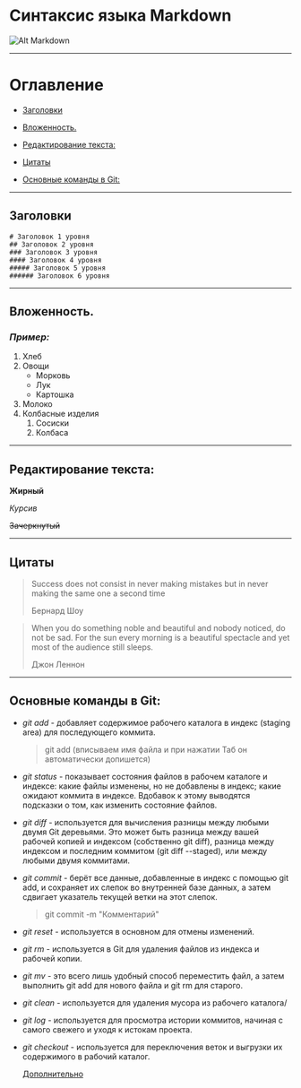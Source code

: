# Синтаксис языка Markdown
![Alt Markdown](https://learn.virtual.ufc.br/pluginfile.php/7911/course/overviewfiles/40c0xdv9htifh00kfi8i.jpg)

----
#   Оглавление


  - [Заголовки](#заголовки)
  - [Вложенность.](#вложенность)

  - [Редактирование текста:](#редактирование-текста)
  - [Цитаты](#цитаты)
  - [Основные команды в Git:](#основные-команды-в-git)

---

## Заголовки

    # Заголовок 1 уровня
    ## Заголовок 2 уровня
    ### Заголовок 3 уровня
    #### Заголовок 4 уровня
    ##### Заголовок 5 уровня
    ###### Заголовок 6 уровня

---

## Вложенность.

### _Пример:_
1. Хлеб
2. Овощи 
   * Морковь
   * Лук
   * Картошка
3. Молоко
1. Колбасные изделия
   1. Сосиски
   2. Колбаса
---


## Редактирование текста:

**Жирный**

*Курсив*

~~Зачеркнутый~~

---

## Цитаты

>Success does not consist in never making mistakes but in never making the same one a second time
>
>Бернард Шоу

>When you do something noble and beautiful and nobody noticed, do not be sad. For the sun every morning is a beautiful spectacle and yet most of the audience still sleeps.
>
>Джон Леннон

---


## Основные команды в Git:  

* _git add_ - добавляет содержимое рабочего каталога в индекс (staging area) для последующего коммита.
    > git add (вписываем имя файла и при нажатии Таб он автоматически допишется)
* _git status_ - показывает состояния файлов в рабочем каталоге и индексе: какие файлы изменены, но не добавлены в индекс; какие ожидают коммита в индексе. Вдобавок к этому выводятся подсказки о том, как изменить состояние файлов.
* _git diff_ - используется для вычисления разницы между любыми двумя Git деревьями. Это может быть разница между вашей рабочей копией и индексом (собственно git diff), разница между индексом и последним коммитом (git diff --staged), или между любыми двумя коммитами.

* _git commit_ - берёт все данные, добавленные в индекс с помощью git add, и сохраняет их слепок во внутренней базе данных, а затем сдвигает указатель текущей ветки на этот слепок.
     > git commit -m "Комментарий"
* _git reset_ - используется в основном для отмены изменений.
* _git rm_ - используется в Git для удаления файлов из индекса и рабочей копии.
* _git mv_ - это всего лишь удобный способ переместить файл, а затем выполнить git add для нового файла и git rm для старого.
* _git clean_ - используется для удаления мусора из рабочего каталога/
* _git log_ - используется для просмотра истории коммитов, начиная с самого свежего и уходя к истокам проекта. 
* _git checkout_ - используется для переключения веток и выгрузки их содержимого в рабочий каталог.
  
  [Дополнительно](https://git-scm.com/book/ru/v2/%D0%9F%D1%80%D0%B8%D0%BB%D0%BE%D0%B6%D0%B5%D0%BD%D0%B8%D0%B5-C%3A-%D0%9A%D0%BE%D0%BC%D0%B0%D0%BD%D0%B4%D1%8B-Git-%D0%9E%D1%81%D0%BD%D0%BE%D0%B2%D0%BD%D1%8B%D0%B5-%D0%BA%D0%BE%D0%BC%D0%B0%D0%BD%D0%B4%D1%8B)

